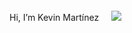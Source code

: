 <div>
  <p style="display: inline-flex; align-items: center; flex-direction: row;">Hi, I’m Kevin Martínez <img style="width: 1rem;" src="https://img.icons8.com/?size=100&id=37278&format=png&color=000000"></p>
  <img src="https://img.icons8.com/?size=100&id=9nmz9TYzN8iO&format=png&color=02B3FF"/>
</div>

